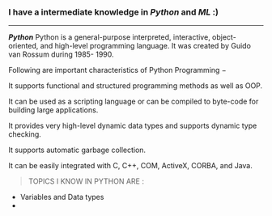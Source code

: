 

### I have a intermediate knowledge in ***Python*** and ***ML***  :)

---
***Python***
 Python is a general-purpose interpreted, interactive, object-oriented, and high-level programming language. It was created by Guido van Rossum during 1985- 1990. 

Following are important characteristics of Python Programming −

It supports functional and structured programming methods as well as OOP.

It can be used as a scripting language or can be compiled to byte-code for building large applications.

It provides very high-level dynamic data types and supports dynamic type checking.

It supports automatic garbage collection.

It can be easily integrated with C, C++, COM, ActiveX, CORBA, and Java.




>TOPICS I KNOW IN PYTHON ARE :
 * Variables and Data types
 *

